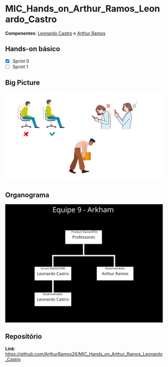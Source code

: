 # MIC_Hands_on_Arthur_Ramos_Leonardo_Castro
**Componentes**: [Leonardo Castro](https://github.com/thetwelvedev) e [Arthur Ramos](https://github.com/ArthurRamos26)

## Hands-on básico

- [x] Sprint 0
- [ ] Sprint 1

## Big Picture
![big picture](./big-picture.png)

## Organograma
![organograma](./Organograma.png)

## Repositório
**Link**: https://github.com/ArthurRamos26/MIC_Hands_on_Arthur_Ramos_Leonardo_Castro